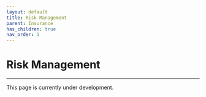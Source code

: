 ```yaml
---
layout: default
title: Risk Management
parent: Insurance
has_children: true
nav_order: 1
---
```


# Risk Management

---

This page is currently under development.

